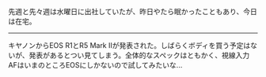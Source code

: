 先週と先々週は水曜日に出社していたが、昨日やたら眠かったこともあり、今日は在宅。

---

キヤノンからEOS R1とR5 Mark IIが発表された。しばらくボディを買う予定はないが、発表があるとつい見てしまう。全体的なスペックはともかく、視線入力AFはいまのところEOSにしかないので試してみたいな...
